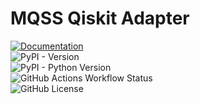 # MQSS Qiskit Adapter

[![Documentation](https://img.shields.io/badge/Documentation-Read%20the%20Docs-blue)](https://munich-quantum-software-stack.github.io/MQSS-Qiskit-Adapter/)\
![PyPI - Version](https://img.shields.io/pypi/v/mqss-qiskit)\
![PyPI - Python Version](https://img.shields.io/pypi/pyversions/mqss-qiskit)\
![GitHub Actions Workflow Status](https://img.shields.io/github/actions/workflow/status/:user/:repo/:workflow)\
![GitHub License](https://img.shields.io/github/license/Munich-Quantum-Software-Stack/MQSS-Qiskit-Adapter)
